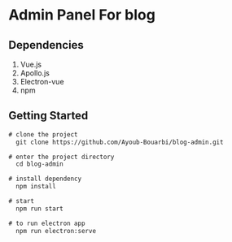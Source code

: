 # Admin Panel For blog

## Dependencies
1. Vue.js
2. Apollo.js
3. Electron-vue
4. npm


## Getting Started


``` diff
# clone the project
  git clone https://github.com/Ayoub-Bouarbi/blog-admin.git

# enter the project directory
  cd blog-admin

# install dependency
  npm install

# start
  npm run start

# to run electron app
  npm run electron:serve

```
